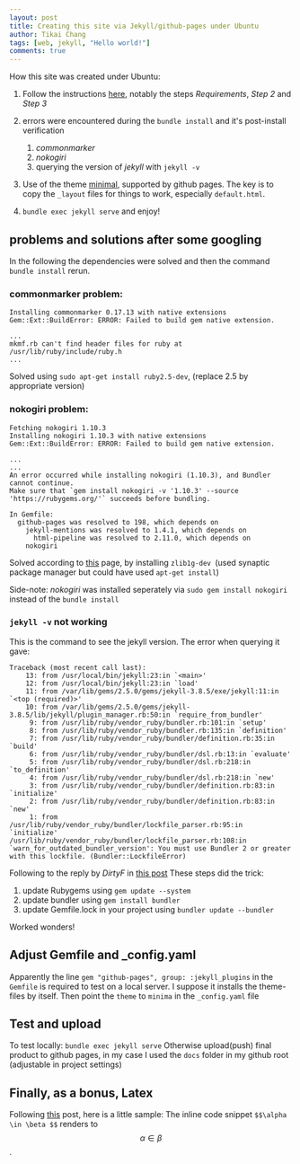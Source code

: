 ```yaml
---
layout: post
title: Creating this site via Jekyll/github-pages under Ubuntu
author: Tikai Chang
tags: [web, jekyll, "Hello world!"]
comments: true
---
```

How this site was created under Ubuntu: 
1. Follow the instructions [here](https://help.github.com/en/articles/setting-up-your-github-pages-site-locally-with-jekyll), notably the steps *Requirements*, *Step 2* and *Step 3*

2. errors were encountered during the `bundle install` and it's post-install verification
	1. *commonmarker*
	2. *nokogiri*
	3. querying the version of *jekyll* with `jekyll -v`

3. Use of the theme [minimal](https://github.com/pages-themes/minimal), supported by github pages. The key is to copy the `_layout` files for things to work, especially `default.html`.

4. `bundle exec jekyll serve` and enjoy!

## problems and solutions after some googling
In the following the dependencies were solved and then the command `bundle install` rerun.

### commonmarker problem:

```
Installing commonmarker 0.17.13 with native extensions
Gem::Ext::BuildError: ERROR: Failed to build gem native extension.

...
mkmf.rb can't find header files for ruby at /usr/lib/ruby/include/ruby.h
...
```
		
Solved using `sudo apt-get install ruby2.5-dev`, (replace 2.5 by appropriate version)

### nokogiri problem:

```
Fetching nokogiri 1.10.3
Installing nokogiri 1.10.3 with native extensions
Gem::Ext::BuildError: ERROR: Failed to build gem native extension.

...
...
An error occurred while installing nokogiri (1.10.3), and Bundler
cannot continue.
Make sure that `gem install nokogiri -v '1.10.3' --source
'https://rubygems.org/'` succeeds before bundling.

In Gemfile:
  github-pages was resolved to 198, which depends on
    jekyll-mentions was resolved to 1.4.1, which depends on
      html-pipeline was resolved to 2.11.0, which depends on
	nokogiri
```

Solved according to [this](https://github.com/flapjack/omnibus-flapjack/issues/72]) page, by installing `zlib1g-dev `(used synaptic package manager but could have used `apt-get install`)

Side-note: *nokogiri* was installed seperately via `sudo gem install nokogiri` instead of the `bundle install`

### `jekyll -v` not working
This is the command to see the jekyll version. The error when querying it gave:
```
Traceback (most recent call last):
	13: from /usr/local/bin/jekyll:23:in `<main>'
	12: from /usr/local/bin/jekyll:23:in `load'
	11: from /var/lib/gems/2.5.0/gems/jekyll-3.8.5/exe/jekyll:11:in `<top (required)>'
	10: from /var/lib/gems/2.5.0/gems/jekyll-3.8.5/lib/jekyll/plugin_manager.rb:50:in `require_from_bundler'
	 9: from /usr/lib/ruby/vendor_ruby/bundler.rb:101:in `setup'
	 8: from /usr/lib/ruby/vendor_ruby/bundler.rb:135:in `definition'
	 7: from /usr/lib/ruby/vendor_ruby/bundler/definition.rb:35:in `build'
	 6: from /usr/lib/ruby/vendor_ruby/bundler/dsl.rb:13:in `evaluate'
	 5: from /usr/lib/ruby/vendor_ruby/bundler/dsl.rb:218:in `to_definition'
	 4: from /usr/lib/ruby/vendor_ruby/bundler/dsl.rb:218:in `new'
	 3: from /usr/lib/ruby/vendor_ruby/bundler/definition.rb:83:in `initialize'
	 2: from /usr/lib/ruby/vendor_ruby/bundler/definition.rb:83:in `new'
	 1: from /usr/lib/ruby/vendor_ruby/bundler/lockfile_parser.rb:95:in `initialize'
/usr/lib/ruby/vendor_ruby/bundler/lockfile_parser.rb:108:in `warn_for_outdated_bundler_version': You must use Bundler 2 or greater with this lockfile. (Bundler::LockfileError)
```

Following to the reply by *DirtyF* in [this post](https://github.com/jekyll/jekyll/issues/7463)
These steps did the trick:
1. update Rubygems using `gem update --system`
2. update bundler using `gem install bundler`
3. update Gemfile.lock in your project using `bundler update --bundler`

Worked wonders!

## Adjust Gemfile and _config.yaml
Apparently the line `gem "github-pages", group: :jekyll_plugins` in the `Gemfile` is required to test on a local server. I suppose it installs the theme-files by itself.
Then point the `theme` to `minima` in the `_config.yaml` file

## Test and upload
To test locally: `bundle exec jekyll serve`
Otherwise upload(push) final product to github pages, in my case I used the `docs` folder in my github root (adjustable in project settings)

## Finally, as a bonus, Latex
Following [this](https://xuc.me/blog/katex-and-jekyll/) post, here is a little sample:
The inline code snippet `$$\alpha \in \beta $$` renders to $$\alpha \in \beta $$.
